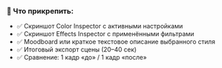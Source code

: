 ### **📎 Что прикрепить:**

- ✅ Скриншот Color Inspector с активными настройками
- ✅ Скриншот Effects Inspector с применёнными фильтрами
- ✅ Moodboard или краткое текстовое описание выбранного стиля
- ✅ Итоговый экспорт сцены (20–40 сек)
- ✅ Сравнение: 1 кадр «до» / 1 кадр «после»